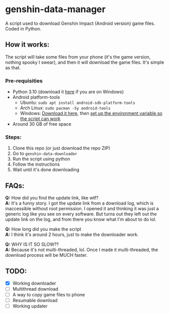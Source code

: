 # genshin-data-manager
A script used to download Genshin Impact (Android version) game files. Coded in Python.

## How it works:
The script will take some files from your phone (it's the game version, nothing spooky I swear), and then it will download the game files. It's simple as that.

### Pre-requisities
- Python 3.10 (download it [here](https://python.org) if you are on Windows)
- Android platform-tools
  - Ubuntu: `sudo apt install android-sdk-platform-tools`
  - Arch Linux: `sudo pacman -Sy android-tools`
  - Windows: [Download it here](https://dl.google.com/android/repository/platform-tools-latest-windows.zip), then [set up the environment variable so the script can work](https://www.xda-developers.com/adb-fastboot-any-directory-windows-linux/)
- Around 30 GB of free space

### Steps:
1. Clone this repo (or just download the repo ZIP)
2. Go to `genshin-data-downloader`
3. Run the script using python
4. Follow the instructions
5. Wait until it's done downloading

## FAQs:
**Q:** How did you find the update link, like wtf?<br/>
**A:** It's a funny story. I got the update link from a download log, which is inaccessible without root permission. I opened it and thinking it was just a generic log like you see on every software. But turns out they left out the update link on the log, and from there you know what I'm about to do lol.

**Q:** How long did you make the script<br/>
**A:** I think it's around 2 hours, just to make the downloader work.

**Q:** WHY IS IT SO SLOW??<br/>
**A:** Because it's not multi-threaded, lol. Once I made it multi-threaded, the download process will be MUCH faster.

## TODO:
- [x] Working downloader
- [ ] Multithread download
- [ ] A way to copy game files to phone
- [ ] Resumable download
- [ ] Working updater
